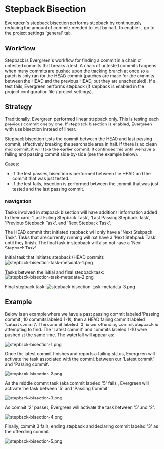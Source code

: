 # Stepback Bisection
Evergreen's stepback bisection performs stepback by continuously reducing the amount of commits needed to test by half. To enable it, go to the project settings 'general' tab.

## Workflow
Stepback is Evergreen's workflow for finding a commit in a chain of untested commits that breaks a test. A chain of untested commits happens when many commits are pushed upon the tracking branch at once so a patch is only ran for the HEAD commit (patches are made for the commits between the HEAD and the previous HEAD, but they are unscheduled). If a test fails, Evergreen performs stepback (if stepback is enabled in the project configuration file / project settings).

## Strategy
Traditionally, Evergreen performed linear stepback only. This is testing each previous commit one by one. If stepback bisection is enabled, Evergreen with use bisection instead of linear.

Stepback bisection tests the commit between the HEAD and last passing commit, effectively breaking the searchable area in half. If there is no clean mid commit, it will take the earlier commit. It continues this until we have a failing and passing commit side-by-side (see the example below).

Cases:
- If the test passes, bisection is performed between the HEAD and the commit that was just tested.
- If the test fails, bisection is performed between the commit that was just tested and the last passing commit.

### Navigation

Tasks involved in stepback bisection will have additional information added to their card: 'Last Failing Stepback Task', 'Last Passing Stepback Task', 'Previous Stepback Task', and 'Next Stepback Task'.

The HEAD commit that initiated stepback will only have a 'Next Stebpack Task'. Tasks that are currently running will not have a 'Next Stebpack Task' until they finish. The final task in stepback will also not have a 'Next Stepback Task'.


Initial task that initiates stepback (HEAD commit):
![stepback-bisection-task-metadata-1.png](../images/stepback-bisection-task-metadata-1.png)

Tasks between the initial and final stepback task:
![stepback-bisection-task-metadata-2.png](../images/stepback-bisection-task-metadata-2.png)

Final stepback task:
![stepback-bisection-task-metadata-3.png](../images/stepback-bisection-task-metadata-3.png)

## Example
Below is an example where we have a past passing commit labeled 'Passing commit', 10 commits labeled 1-10, then a HEAD failing commit labeled 'Latest commit'. The commit labeled '3' is our offending commit stepback is attempting to find. The 'Latest commit' and commits labeled 1-10 were pushed at the same time. The waterfall will appear as:

![stepback-bisection-1.png](../images/stepback-bisection-1.png)

Once the latest commit finishes and reports a failing status, Evergreen will activate the task associated with the commit between our 'Latest commit' and 'Passing commit'.

![stepback-bisection-2.png](../images/stepback-bisection-2.png)

As the middle commit task (aka commit labeled '5' fails), Evergreen will activate the task between '5' and 'Passing Commit'.

![stepback-bisection-3.png](../images/stepback-bisection-3.png)

As commit '2' passes, Evergreen will activate the task between '5' and '2'.

![stepback-bisection-4.png](../images/stepback-bisection-4.png)

Finally, commit 3 fails, ending stepback and declaring commit labeled '3' as the offending commit.

![stepback-bisection-5.png](../images/stepback-bisection-5.png)
